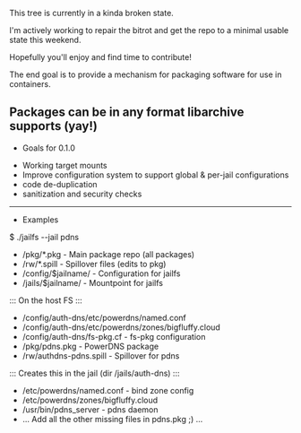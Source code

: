 This tree is currently in a kinda broken state.

I'm actively working to repair the bitrot and get the
repo to a minimal usable state this weekend.

Hopefully you'll enjoy and find time to contribute!

The end goal is to provide a mechanism for packaging
software for use in containers.

Packages can be in any format libarchive supports (yay!)
---
* Goals for 0.1.0
- Working target mounts
- Improve configuration system to support
  global & per-jail configurations
- code de-duplication
- sanitization and security checks

---
* Examples

$ ./jailfs --jail pdns

* /pkg/*.pkg		- Main package repo (all packages)
* /rw/*.spill		- Spillover files (edits to pkg)
* /config/$jailname/	- Configuration for jailfs
* /jails/$jailname/	- Mountpoint for jailfs

::: On the host FS :::
*	/config/auth-dns/etc/powerdns/named.conf
*	/config/auth-dns/etc/powerdns/zones/bigfluffy.cloud
*	/config/auth-dns/fs-pkg.cf	- fs-pkg configuration
*	/pkg/pdns.pkg			- PowerDNS package
*	/rw/authdns-pdns.spill		- Spillover for pdns

::: Creates this in the jail (dir /jails/auth-dns) :::
*	/etc/powerdns/named.conf	- bind zone config
*	/etc/powerdns/zones/bigfluffy.cloud
*	/usr/bin/pdns_server		- pdns daemon
*    ... Add all the other missing files in pdns.pkg ;) ...
